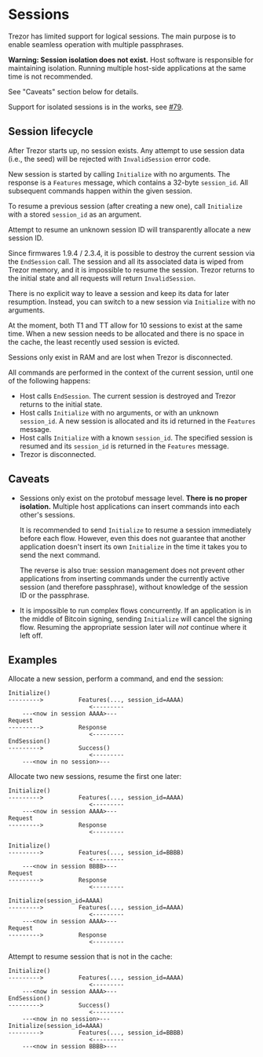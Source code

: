 # Sessions

Trezor has limited support for logical sessions. The main purpose is to enable seamless
operation with multiple passphrases.

**Warning: Session isolation does not exist.** Host software is responsible for
maintaining isolation. Running multiple host-side applications at the same time is not
recommended.

See "Caveats" section below for details.

Support for isolated sessions is in the works, see
[#79](https://github.com/trezor/trezor-firmware/issues/79).

## Session lifecycle

After Trezor starts up, no session exists. Any attempt to use session data (i.e., the
seed) will be rejected with `InvalidSession` error code.

New session is started by calling `Initialize` with no arguments. The response is a
`Features` message, which contains a 32-byte `session_id`. All subsequent commands
happen within the given session.

To resume a previous session (after creating a new one), call `Initialize` with a stored
`session_id` as an argument.

Attempt to resume an unknown session ID will transparently allocate a new session ID.

Since firmwares 1.9.4 / 2.3.4, it is possible to destroy the current session via the
`EndSession` call. The session and all its associated data is wiped from Trezor memory,
and it is impossible to resume the session. Trezor returns to the initial state and
all requests will return `InvalidSession`.

There is no explicit way to leave a session and keep its data for later resumption.
Instead, you can switch to a new session via `Initialize` with no arguments.

At the moment, both T1 and TT allow for 10 sessions to exist at the same time. When a
new session needs to be allocated and there is no space in the cache, the least recently
used session is evicted.

Sessions only exist in RAM and are lost when Trezor is disconnected.

All commands are performed in the context of the current session, until one of the
following happens:

* Host calls `EndSession`. The current session is destroyed and Trezor returns to the
  initial state.
* Host calls `Initialize` with no arguments, or with an unknown `session_id`. A new
  session is allocated and its id returned in the `Features` message.
* Host calls `Initialize` with a known `session_id`. The specified session is resumed
  and its `session_id` is returned in the `Features` message.
* Trezor is disconnected.

## Caveats

* Sessions only exist on the protobuf message level. **There is no proper isolation.**
  Multiple host applications can insert commands into each other's sessions.

  It is recommended to send `Initialize` to resume a session immediately before each
  flow. However, even this does not guarantee that another application doesn't insert
  its own `Initialize` in the time it takes you to send the next command.

  The reverse is also true: session management does not prevent other applications from
  inserting commands under the currently active session (and therefore passphrase),
  without knowledge of the session ID or the passphrase.

* It is impossible to run complex flows concurrently. If an application is in the middle
  of Bitcoin signing, sending `Initialize` will cancel the signing flow. Resuming the
  appropriate session later will _not_ continue where it left off.

## Examples

Allocate a new session, perform a command, and end the session:
```
Initialize()
--------->          Features(..., session_id=AAAA)
                       <---------
    ---<now in session AAAA>---
Request
--------->          Response
                       <---------
EndSession()
--------->          Success()
                       <---------
    ---<now in no session>---
```

Allocate two new sessions, resume the first one later:
```
Initialize()
--------->          Features(..., session_id=AAAA)
                       <---------
    ---<now in session AAAA>---
Request
--------->          Response
                       <---------

Initialize()
--------->          Features(..., session_id=BBBB)
                       <---------
    ---<now in session BBBB>---
Request
--------->          Response
                       <---------

Initialize(session_id=AAAA)
--------->          Features(..., session_id=AAAA)
                       <---------
    ---<now in session AAAA>---
Request
--------->          Response
                       <---------
```

Attempt to resume session that is not in the cache:
```
Initialize()
--------->          Features(..., session_id=AAAA)
                       <---------
    ---<now in session AAAA>---
EndSession()
--------->          Success()
                       <---------
    ---<now in no session>---
Initialize(session_id=AAAA)
--------->          Features(..., session_id=BBBB)
                       <---------
    ---<now in session BBBB>---
```
